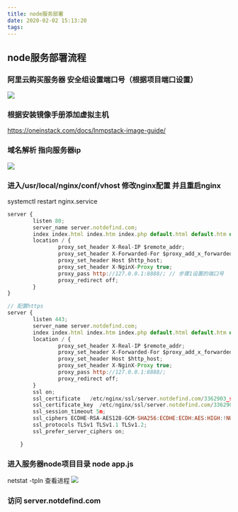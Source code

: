 ```yaml
---
title: node服务部署
date: 2020-02-02 15:13:20
tags:
---
```

## node服务部署流程


### 阿里云购买服务器 安全组设置端口号（根据项目端口设置）
![](https://static.notdefind.com/blog_assets/images/image2019-11-11_13-43-9.png)


### 根据安装镜像手册添加虚拟主机 
https://oneinstack.com/docs/lnmpstack-image-guide/

### 域名解析 指向服务器ip
![](https://static.notdefind.com/blog_assets/images/1585812221177.jpg)

### 进入/usr/local/nginx/conf/vhost 修改nginx配置 并且重启nginx
systemctl restart nginx.service
```javascript
server {
        listen 80;
        server_name server.notdefind.com;
        index index.html index.htm index.php default.html default.htm default.php;
        location / {
                proxy_set_header X-Real-IP $remote_addr;
                proxy_set_header X-Forwarded-For $proxy_add_x_forwarded_for;
                proxy_set_header Host $http_host;
                proxy_set_header X-NginX-Proxy true;
                proxy_pass http://127.0.0.1:8888/; // 步骤1设置的端口号
                proxy_redirect off;
        }
}

// 配置https 
server {
        listen 443;
        server_name server.notdefind.com;
        index index.html index.htm index.php default.html default.htm default.php;
        location / {
                proxy_set_header X-Real-IP $remote_addr;
                proxy_set_header X-Forwarded-For $proxy_add_x_forwarded_for;
                proxy_set_header Host $http_host;
                proxy_set_header X-NginX-Proxy true;
                proxy_pass http://127.0.0.1:8888/;
                proxy_redirect off;
        }
        ssl on;
        ssl_certificate   /etc/nginx/ssl/server.notdefind.com/3362903_server.notdefind.com.pem; // 配置证书
        ssl_certificate_key  /etc/nginx/ssl/server.notdefind.com/3362903_server.notdefind.com.key; // 配置证书
        ssl_session_timeout 5m;
        ssl_ciphers ECDHE-RSA-AES128-GCM-SHA256:ECDHE:ECDH:AES:HIGH:!NULL:!aNULL:!MD5:!ADH:!RC4;
        ssl_protocols TLSv1 TLSv1.1 TLSv1.2;
        ssl_prefer_server_ciphers on;

    }
```


### 进入服务器node项目目录 node app.js
netstat -tpln 查看进程
![](https://static.notdefind.com/blog_assets/images/1585813025360.jpg)

### 访问 server.notdefind.com




